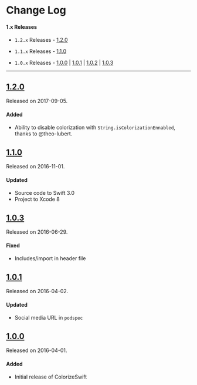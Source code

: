 # Change Log

#### 1.x Releases

- `1.2.x` Releases - [1.2.0](#120)

- `1.1.x` Releases - [1.1.0](#110)

- `1.0.x` Releases - [1.0.0](#100) | [1.0.1](#101) | [1.0.2](#102) | [1.0.3](#103) 

---

## [1.2.0](https://github.com/mtynior/ColorizeSwift/releases/tag/1.2.0)
Released on 2017-09-05.

#### Added
- Ability to disable colorization with `String.isColorizationEnnabled`, thanks to @theo-lubert.

## [1.1.0](https://github.com/mtynior/ColorizeSwift/releases/tag/1.1.0)
Released on 2016-11-01.

#### Updated
- Source code to Swift 3.0	
- Project to Xcode 8

## [1.0.3](https://github.com/mtynior/ColorizeSwift/releases/tag/1.0.3)
Released on 2016-06-29.

#### Fixed
- Includes/import in header file

## [1.0.1](https://github.com/mtynior/ColorizeSwift/releases/tag/1.0.1)
Released on 2016-04-02.

#### Updated
- Social media URL in `podspec`	

## [1.0.0](https://github.com/mtynior/ColorizeSwift/releases/tag/1.0.0)
Released on 2016-04-01.

#### Added
- Initial release of ColorizeSwift
